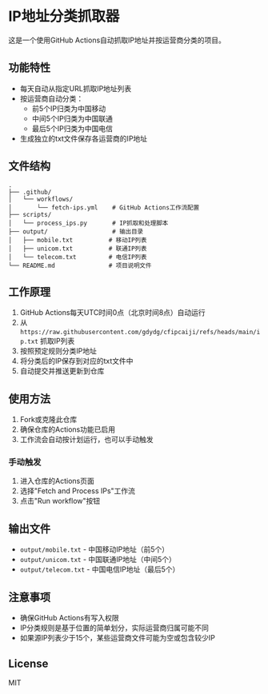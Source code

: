 # IP地址分类抓取器

这是一个使用GitHub Actions自动抓取IP地址并按运营商分类的项目。

## 功能特性

- 每天自动从指定URL抓取IP地址列表
- 按运营商自动分类：
  - 前5个IP归类为中国移动
  - 中间5个IP归类为中国联通
  - 最后5个IP归类为中国电信
- 生成独立的txt文件保存各运营商的IP地址

## 文件结构

```
.
├── .github/
│   └── workflows/
│       └── fetch-ips.yml    # GitHub Actions工作流配置
├── scripts/
│   └── process_ips.py       # IP抓取和处理脚本
├── output/                  # 输出目录
│   ├── mobile.txt          # 移动IP列表
│   ├── unicom.txt          # 联通IP列表
│   └── telecom.txt         # 电信IP列表
└── README.md               # 项目说明文件
```

## 工作原理

1. GitHub Actions每天UTC时间0点（北京时间8点）自动运行
2. 从 `https://raw.githubusercontent.com/gdydg/cfipcaiji/refs/heads/main/ip.txt` 抓取IP列表
3. 按照预定规则分类IP地址
4. 将分类后的IP保存到对应的txt文件中
5. 自动提交并推送更新到仓库

## 使用方法

1. Fork或克隆此仓库
2. 确保仓库的Actions功能已启用
3. 工作流会自动按计划运行，也可以手动触发

### 手动触发

1. 进入仓库的Actions页面
2. 选择"Fetch and Process IPs"工作流
3. 点击"Run workflow"按钮

## 输出文件

- `output/mobile.txt` - 中国移动IP地址（前5个）
- `output/unicom.txt` - 中国联通IP地址（中间5个）
- `output/telecom.txt` - 中国电信IP地址（最后5个）

## 注意事项

- 确保GitHub Actions有写入权限
- IP分类规则是基于位置的简单划分，实际运营商归属可能不同
- 如果源IP列表少于15个，某些运营商文件可能为空或包含较少IP

## License

MIT